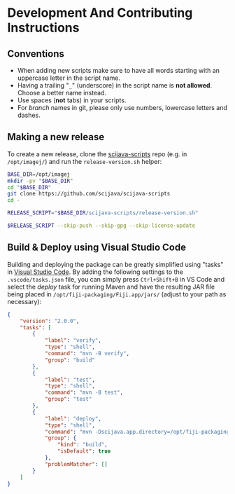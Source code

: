 Development And Contributing Instructions
=========================================

Conventions
-----------

* When adding new scripts make sure to have all words starting with an uppercase letter
  in the script name.
* Having a trailing "`_`" (underscore) in the script name is **not allowed**. Choose a
  better name instead.
* Use spaces (**not** tabs) in your scripts.
* For *branch* names in git, please only use numbers, lowercase letters and dashes.

Making a new release
--------------------

To create a new release, clone the [scijava-scripts][gh_scijava-scripts] repo
(e.g. in `/opt/imagej/`) and run the `release-version.sh` helper:

```bash
BASE_DIR=/opt/imagej
mkdir -pv "$BASE_DIR"
cd "$BASE_DIR"
git clone https://github.com/scijava/scijava-scripts
cd -

RELEASE_SCRIPT="$BASE_DIR/scijava-scripts/release-version.sh"

$RELEASE_SCRIPT --skip-push --skip-gpg --skip-license-update
```

Build & Deploy using Visual Studio Code
---------------------------------------

Building and deploying the package can be greatly simplified using "tasks" in
[Visual Studio Code][www_vscode]. By adding the following settings to the
`.vscode/tasks.json` file, you can simply press `Ctrl+Shift+B` in VS Code and
select the *deploy* task for running Maven and have the resulting JAR file being
placed in `/opt/fiji-packaging/Fiji.app/jars/` (adjust to your path as
necessary):

```json
{
    "version": "2.0.0",
    "tasks": [
        {
            "label": "verify",
            "type": "shell",
            "command": "mvn -B verify",
            "group": "build"
        },
        {
            "label": "test",
            "type": "shell",
            "command": "mvn -B test",
            "group": "test"
        },
        {
            "label": "deploy",
            "type": "shell",
            "command": "mvn -Dscijava.app.directory=/opt/fiji-packaging/Fiji.app",
            "group": {
                "kind": "build",
                "isDefault": true
            },
            "problemMatcher": []
        }
    ]
}
```

[gh_scijava-scripts]: https://github.com/scijava/scijava-scripts
[www_vscode]: https://code.visualstudio.com/
